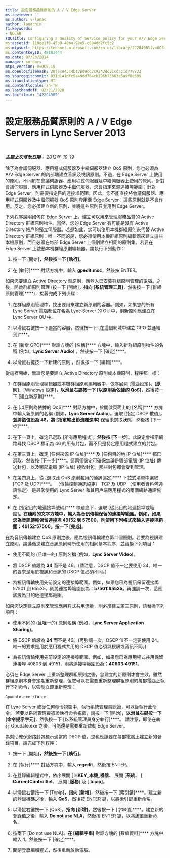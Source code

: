 ```yaml
---
title: 設定服務品質原則的 A / V Edge Server
ms.reviewer: ''
ms.author: v-lanac
author: lanachin
f1.keywords:
- NOCSH
TOCTitle: Configuring a Quality of Service policy for your A/V Edge Servers
ms:assetid: 119ee1f5-45b9-40ba-98e5-c694dd2fc5c2
ms:mtpsurl: https://technet.microsoft.com/en-us/library/JJ204681(v=OCS.15)
ms:contentKeyID: 48183444
ms.date: 07/23/2014
manager: serdars
mtps_version: v=OCS.15
ms.openlocfilehash: 30fece45c4b13bd9cd2c9243dd21cdac1d779733
ms.sourcegitcommit: 831d141dfc5a49dd764cb296b73b63e5a9f8e599
ms.translationtype: MT
ms.contentlocale: zh-TW
ms.lasthandoff: 02/21/2020
ms.locfileid: "42204389"
---
```

<div data-xmlns="http://www.w3.org/1999/xhtml">

<div class="topic" data-xmlns="http://www.w3.org/1999/xhtml" data-msxsl="urn:schemas-microsoft-com:xslt" data-cs="https://msdn.microsoft.com/">

<div data-asp="https://msdn2.microsoft.com/asp">

# <a name="configuring-a-quality-of-service-policy-for-your-av-edge-servers-in-lync-server-2013"></a>設定服務品質原則的 A / V Edge Servers in Lync Server 2013

</div>

<div id="mainSection">

<div id="mainBody">

<span> </span>

_**主題上次修改日期：** 2012年-10-19_

除了為會議伺服器、應用程式伺服器及中繼伺服器建立 QoS 原則，您也必須為 A/V Edge Server 的內部端建立音訊及視訊原則。不過，在 Edge Server 上使用的原則，不同於在會議伺服器、應用程式伺服器及中繼伺服器上使用的原則。針對會議伺服器、應用程式伺服器及中繼伺服器，您會指定來源連接埠範圍；針對 Edge Server，則需要指定目的連接埠範圍。因此，您不能直接將會議伺服器、應用程式伺服器及中繼伺服器 QoS 原則套用至 Edge Server：這些原則就是不會作用。反之，您必須建立新的原則，並將這些原則只套用到 Edge Server。

下列程序說明如何在 Edge Server 上，建立可以用來管理服務品質的 Active Directory 群組原則物件。當然，您的 Edge Server 有可能是沒有 Active Directory 帳戶的獨立伺服器。若是如此，您可以使用本機群組原則來代替 Active Directory 群組原則：唯一不同的是，您必須使用本機群組原則編輯器來建立這些本機原則，而且必須在每部 Edge Server 上個別建立相同的原則集。若要在 Edge Server 上啟動本機群組原則編輯器，請執行下列動作：

1.  按一下 [開始]****，然後按一下 [執行]****。

2.  在 [執行]**** 對話方塊中，輸入 **gpedit.msc**，然後按 ENTER。

如果您要建立 Active Directory 型原則，應登入已安裝群組原則管理的電腦。之後，開啟群組原則管理 (按一下 [開始]****，指向 [系統管理工具]****，然後按一下 [群組原則管理]****)，接著完成下列步驟：

1.  在群組原則管理中，找出要用來建立新原則的容器。例如，如果您的所有 Lync Server 電腦都位在名為 Lync Server 的 OU 中，則新原則應建立在 Lync Server OU 中。

2.  以滑鼠右鍵按一下適當的容器，然後按一下 [在這個網域中建立 GPO 並連結到]****。

3.  在 [新增 GPO]**** 對話方塊的 [名稱]**** 方塊中，輸入新群組原則物件的名稱 (例如，**Lync Server Audio**) ，然後按一下 [確定]****。

4.  以滑鼠右鍵按一下新建的原則 ，然後按一下 [編輯]****。

從這裡開始，無論您是要建立 Active Directory 原則或本機原則，程序都一樣：

1.  在群組原則管理編輯器或本機群組原則編輯器中，依序展開 [電腦設定]****、[原則]****、[Windows 設定]****，以滑鼠右鍵按一下 [以原則為依據的 QoS]****，然後按一下 [建立新原則]****。

2.  在 [以原則為依據的 QoS]**** 對話方塊中，於開啟頁面上的 [名稱]**** 方塊中輸入新原則的名稱 (例如，**Lync Server Audio**)。選取 [指定 DSCP 數值]****，並將該值設為 **46**。將 [指定輸出節流閥速率]**** 保留未選取狀態，然後按 [下一步]****。

3.  在下一頁上，確定已選取 [所有應用程式]****，然後按 [下一步]****。此設定會指示網路尋找 DSCP 標示為 46 的所有封包，而不只是特定應用程式建立的封包。

4.  在第三頁上，確定 [任何來源 IP 位址]**** 及 [任何目的地 IP 位址]**** 都已選取，然後按 [下一步]****。這兩個設定可確保無論是哪部電腦 (IP 位址) 傳送封包，以及哪部電腦 (IP 位址) 接收封包，那些封包都會受到管理。

5.  在第四頁上，從 [選取此 QoS 原則套用的通訊協定]**** 下拉式清單中選取 [TCP 及 UDP]****。 （傳輸控制通訊協定） TCP 及 UDP （使用者資料包通訊協定） 是最常使用的 Lync Server 和其用戶端應用程式的兩個網路通訊協定。

6.  在 [指定目的地連接埠號碼]**** 標題底下，選取 [從此目的地連接埠或範圍]****。在隨附的文字方塊中，輸入為音訊傳輸保留的連接埠範圍。例如，如果您為音訊傳輸保留連接埠 49152 到 57500，則使用下列格式來輸入連接埠範圍：**49152:57500**。按一下 [完成]****。

在為音訊傳輸建立 QoS 原則之後，應為視訊傳輸建立第二個原則。若要為視訊建立原則，請遵循您建立音訊原則時所使用的相同基本程序，並替換下列項目：

  - 使用不同的 (且唯一的) 原則名稱 (例如，**Lync Server Video**)。

  - 將 DSCP 值設為 **34** 而不是 46。(請注意，DSCP 值不一定要使用 34。唯一的要求是用於視訊和音訊的 DSCP 值必須不同。)

  - 為視訊傳輸使用先前設定的連接埠範圍。例如，如果您已為視訊保留連接埠 57501 到 65535，則將連接埠範圍設為：**57501:65535**。再強調一次，這應該設為目的地連接埠範圍。

如果您決定建立原則來管理應用程式共用流量，則必須建立第三原則，請替換下列項目：

  - 使用不同的 (且唯一的) 原則名稱 (例如，**Lync Server Application Sharing**)。

  - 將 DSCP 值設為 **24** 而不是 46。(再強調一次，DSCP 值不一定要使用 24。唯一的要求是用於應用程式共用的 DSCP 值必須與視訊或音訊不同。)

  - 為視訊傳輸使用先前設定的連接埠範圍。例如，如果您已為應用程式共用保留連接埠 40803 到 49151，則將連接埠範圍設為：**40803:49151**。

必須在 Edge Server 上重新整理群組原則之後，您建立的新原則才會生效。雖然群組原則本身會定期重新整理，但您可以在需要重新整理群組原則的每部電腦上執行下列命令，以強制立即重新整理：

    Gpudate.exe /force

在 Lync Server 或從任何命令視窗中，執行系統管理員認證，可以從執行此命令。 若要以系統管理員憑證執行命令視窗，請按一下 [開始]****，以滑鼠右鍵按一下 [命令提示字元]****，然後按一下 [以系統管理員身分執行]****。 請注意，即使在執行 Gpudate.exe 之後，可能還是需要重新啟動 Edge Server。

為幫助確保網路封包標示適當的 DSCP 值，您也應該要在每部電腦上建立新的登錄項目，請完成下列程序：

1.  按一下 [開始]****，然後按一下 [執行]****。

2.  在 [執行]**** 對話方塊中，輸入 **regedit**，然後按 ENTER。

3.  在登錄編輯程式中，依序展開 [ **HKEY\_本機\_機器**、 展開 [**系統**、 [ **CurrentControlSet**、 展開 [**服務**] 及 [ **tcpip]**。

4.  以滑鼠右鍵按一下 [Tcpip]****，指向 [新增]****，然後按一下 [索引鍵]****。建立新的登錄機碼之後，輸入 **QoS**，然後按 ENTER 鍵，以將索引鍵重新命名。

5.  以滑鼠右鍵按一下 [QoS]****，指向 [新增]****，然後按一下 [字串值]****。建立新的登錄值之後，輸入 **Do not use NLA**，然後按 ENTER 鍵，以將該值重新命名。

6.  按兩下 [Do not use NLA]****。在 [編輯字串]**** 對話方塊的 [數值資料]**** 方塊中輸入 **1**，然後按一下 [確定]****。

7.  關閉登錄編輯程式，然後重新啟動電腦。

</div>

<span> </span>

</div>

</div>

</div>

